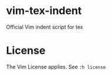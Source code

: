 # vim-tex-indent
Official Vim indent script for tex

# License
The Vim License applies. See `:h license`
